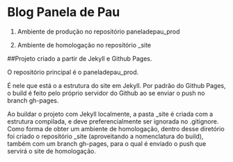 Blog Panela de Pau
================

1. Ambiente de produção no repositório paneladepau_prod

2. Ambiente de homologação no repositório _site

##Projeto criado a partir de Jekyll e Github Pages.

O repositório principal é o paneladepau_prod.

É nele que está o a estrutura do site em Jekyll. Por padrão do Github Pages, o build é feito pelo próprio servidor do Github ao se enviar o push no branch gh-pages.

Ao buildar o projeto com Jekyll localmente, a pasta _site é criada com a estrutura compilada, e deve preferencialmente ser ignorada no .gitignore. Como forma de obter um ambiente de homologação, dentro desse diretório foi criado o repositório _site (aproveitando a nomenclatura do build), também com um branch gh-pages, para o qual é enviado o push que servirá o site de homologação.